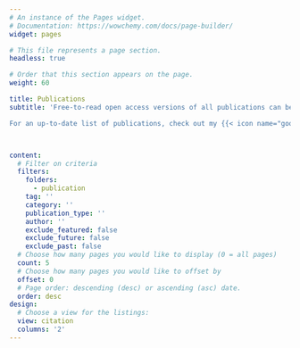 ```yaml
---
# An instance of the Pages widget.
# Documentation: https://wowchemy.com/docs/page-builder/
widget: pages

# This file represents a page section.
headless: true

# Order that this section appears on the page.
weight: 60

title: Publications
subtitle: 'Free-to-read open access versions of all publications can be found via links with the{{< icon name="open-access" pack="ai" >}}icon.<br><br>

For an up-to-date list of publications, check out my {{< icon name="google-scholar" pack="ai" >}}[Google Scholar](https://scholar.google.com/citations?user=-TNA4hQAAAAJ&hl=en).'



content:
  # Filter on criteria
  filters:
    folders:
      - publication
    tag: ''
    category: ''
    publication_type: ''
    author: ''
    exclude_featured: false
    exclude_future: false
    exclude_past: false
  # Choose how many pages you would like to display (0 = all pages)
  count: 5
  # Choose how many pages you would like to offset by
  offset: 0
  # Page order: descending (desc) or ascending (asc) date.
  order: desc
design:
  # Choose a view for the listings:
  view: citation
  columns: '2'
---
```

